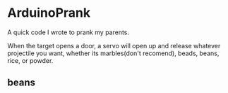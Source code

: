 # ArduinoPrank

A quick code I wrote to prank my parents.

When the target opens a door, a servo will open up and release whatever projectile you want, whether its marbles(don't recomend), beads, beans, rice, or powder. 

<h2>beans</h2>
